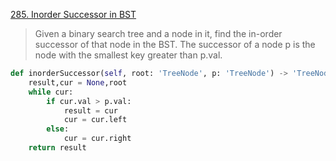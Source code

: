 [285. Inorder Successor in BST](https://leetcode.com/problems/inorder-successor-in-bst)

> Given a binary search tree and a node in it, find the in-order successor of that node in the BST.
> The successor of a node p is the node with the smallest key greater than p.val.

```python
def inorderSuccessor(self, root: 'TreeNode', p: 'TreeNode') -> 'TreeNode': 
    result,cur = None,root 
    while cur: 
        if cur.val > p.val: 
            result = cur 
            cur = cur.left 
        else: 
            cur = cur.right 
    return result
```